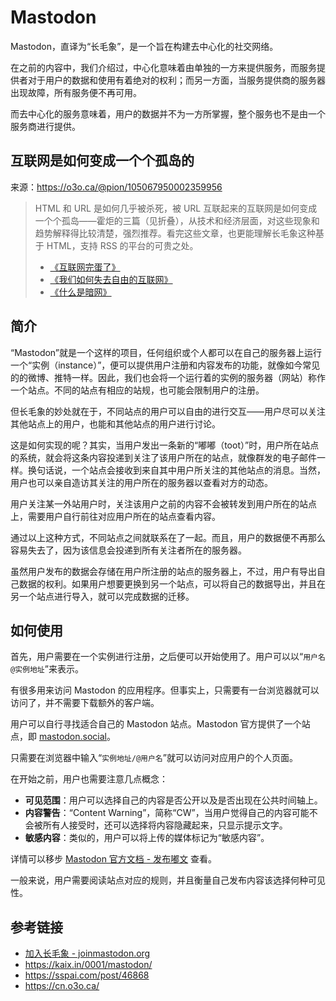 # Mastodon

Mastodon，直译为“长毛象”，是一个旨在构建去中心化的社交网络。

在之前的内容中，我们介绍过，中心化意味着由单独的一方来提供服务，而服务提供者对于用户的数据和使用有着绝对的权利；而另一方面，当服务提供商的服务器出现故障，所有服务便不再可用。

而去中心化的服务意味着，用户的数据并不为一方所掌握，整个服务也不是由一个服务商进行提供。

## 互联网是如何变成一个个孤岛的

来源：<https://o3o.ca/@pion/105067950002359956>

> HTML 和 URL 是如何几乎被杀死，被 URL 互联起来的互联网是如何变成一个个孤岛——霍炬的三篇（见折叠），从技术和经济层面，对这些现象和趋势解释得比较清楚，强烈推荐。看完这些文章，也更能理解长毛象这种基于 HTML，支持 RSS 的平台的可贵之处。
>
> - [《互联网完蛋了》](https://mp.weixin.qq.com/s?__biz=MjM5MTE4Nzk1NA==&mid=2650741755&idx=1&sn=d53dc6d886288ae9d99e53c1de657fc6)
> - [《我们如何失去自由的互联网》](https://mp.weixin.qq.com/s?__biz=MjM5MTE4Nzk1NA==&mid=2650741791&idx=1&sn=84a737818670c117b040c8ef68b74540)
> - [《什么是暗网》](https://mp.weixin.qq.com/s?__biz=MjM5MTE4Nzk1NA==&mid=2650741775&idx=1&sn=a2f4982b3b33c6b94b97c1d855c53af8)


## 简介

“Mastodon”就是一个这样的项目，任何组织或个人都可以在自己的服务器上运行一个“实例（instance）”，便可以提供用户注册和内容发布的功能，就像如今常见的的微博、推特一样。因此，我们也会将一个运行着的实例的服务器（网站）称作一个站点。不同的站点有相应的站规，也可能会限制用户的注册。

但长毛象的妙处就在于，不同站点的用户可以自由的进行交互——用户尽可以关注其他站点上的用户，也能和其他站点的用户进行讨论。

这是如何实现的呢？其实，当用户发出一条新的“嘟嘟（toot）”时，用户所在站点的系统，就会将这条内容投递到关注了该用户所在的站点，就像群发的电子邮件一样。换句话说，一个站点会接收到来自其中用户所关注的其他站点的消息。当然，用户也可以亲自造访其关注的用户所在的服务器以查看对方的动态。

用户关注某一外站用户时，关注该用户之前的内容不会被转发到用户所在的站点上，需要用户自行前往对应用户所在的站点查看内容。

通过以上这种方式，不同站点之间就联系在了一起。而且，用户的数据便不再那么容易失去了，因为该信息会投递到所有关注者所在的服务器。

虽然用户发布的数据会存储在用户所注册的站点的服务器上，不过，用户有导出自己数据的权利。如果用户想要更换到另一个站点，可以将自己的数据导出，并且在另一个站点进行导入，就可以完成数据的迁移。

## 如何使用

首先，用户需要在一个实例进行注册，之后便可以开始使用了。用户可以以“`用户名@实例地址`”来表示。

有很多用来访问 Mastodon 的应用程序。但事实上，只需要有一台浏览器就可以访问了，并不需要下载额外的客户端。

用户可以自行寻找适合自己的 Mastodon 站点。Mastodon 官方提供了一个站点，即 [mastodon.social](http://mastodon.social)。

只需要在浏览器中输入“`实例地址/@用户名`”就可以访问对应用户的个人页面。

在开始之前，用户也需要注意几点概念：

- **可见范围**：用户可以选择自己的内容是否公开以及是否出现在公共时间轴上。
- **内容警告**：“Content Warning”，简称“CW”，当用户觉得自己的内容可能不会被所有人接受时，还可以选择将内容隐藏起来，只显示提示文字。
- **敏感内容**：类似的，用户可以将上传的媒体标记为“敏感内容”。

详情可以移步 [Mastodon 官方文档 - 发布嘟文](https://docs.joinmastodon.org/zh-cn/user/posting/) 查看。

一般来说，用户需要阅读站点对应的规则，并且衡量自己发布内容该选择何种可见性。


## 参考链接

- [加入长毛象 - joinmastodon.org](https://joinmastodon.org/)
- https://kaix.in/0001/mastodon/
- https://sspai.com/post/46868
- https://cn.o3o.ca/

